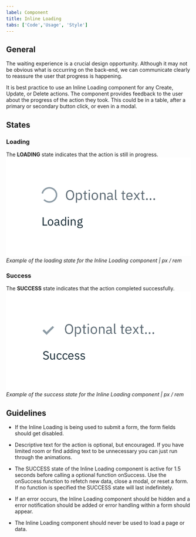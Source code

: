 ```yaml
---
label: Component
title: Inline Loading
tabs: ['Code','Usage', 'Style']
---
```


## General

The waiting experience is a crucial design opportunity. Although it may not be obvious what is occurring on the back-end, we can communicate clearly to reassure the user that progress is happening.

It is best practice to use an Inline Loading component for any Create, Update, or Delete actions. The component provides feedback to the user about the progress of the action they took. This could be in a table, after a primary or secondary button click, or even in a modal.

## States

### Loading
The **LOADING** state indicates that the action is still in progress.
![Example of a text Skeleton State in use on a Data Table](images/inline-loading-usage-1.png)
_Example of the loading state for the Inline Loading component | px / rem_

### Success
The **SUCCESS** state indicates that the action completed successfully.
![Example of a text Skeleton State in use on a Data Table](images/inline-loading-usage-2.png)
_Example of the success state for the Inline Loading component | px / rem_


## Guidelines

- If the Inline Loading is being used to submit a form, the form fields should get disabled.

- Descriptive text for the action is optional, but encouraged. If you have limited room or find adding text to be unnecessary you can just run through the animations.

- The SUCCESS state of the Inline Loading component is active for 1.5 seconds before calling a optional function onSuccess. Use the onSuccess function to refetch new data, close a modal, or reset a form. If no function is specified the SUCCESS state will last indefinitely.

- If an error occurs, the Inline Loading component should be hidden and a error notification should be added or error handling within a form should appear.

- The Inline Loading component should never be used to load a page or data.
